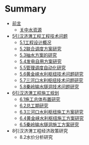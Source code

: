 # Summary

* [前言](README.md)
  * [关中水资源](guan-zhong-shui-zi-yuan.md)
* [5引汉济渭工程工程技术问题](5yin-han-ji-wei-gong-cheng-gong-cheng-ji-zhu-wen-ti.md)
  * [5.1工程设计概况](5yin-han-ji-wei-gong-cheng-gong-cheng-ji-zhu-wen-ti/51gong-cheng-she-ji-gai-kuang.md)
  * [5.2联合调度方案研究](5yin-han-ji-wei-gong-cheng-gong-cheng-ji-zhu-wen-ti/52lian-he-diao-du-fang-an-yan-jiu.md)
  * [5.3抽水方案的研究](5yin-han-ji-wei-gong-cheng-gong-cheng-ji-zhu-wen-ti/53chou-shui-fang-an-de-yan-jiu.md)
  * [5.4发电自用方案研究](5yin-han-ji-wei-gong-cheng-gong-cheng-ji-zhu-wen-ti/54fa-dian-zi-yong-fang-an-yan-jiu.md)
  * [5.5管理调度自动化研究](5yin-han-ji-wei-gong-cheng-gong-cheng-ji-zhu-wen-ti/55guan-li-diao-du-zi-dong-hua-yan-jiu.md)
  * [5.6黄金峡水利枢纽技术问题研究](5yin-han-ji-wei-gong-cheng-gong-cheng-ji-zhu-wen-ti/56huang-jin-xia-shui-li-shu-niu-ji-zhu-wen-ti-yan-jiu.md)
  * [5.7三河口水利枢纽技术问题研究](5yin-han-ji-wei-gong-cheng-gong-cheng-ji-zhu-wen-ti/57san-he-kou-shui-li-shu-niu-ji-zhu-wen-ti-yan-jiu.md)
  * [5.8秦岭输水隧洞技术问题研究](5yin-han-ji-wei-gong-cheng-gong-cheng-ji-zhu-wen-ti/58qin-ling-shu-shui-sui-dong-ji-zhu-wen-ti-yan-jiu.md)
* [6引汉济渭工程施工规划](6yin-han-ji-wei-gong-cheng-shi-gong-gui-hua.md)
  * [6.1施工总体布置研究](6yin-han-ji-wei-gong-cheng-shi-gong-gui-hua/61shi-gong-zong-ti-bu-zhi-yan-jiu.md)
  * [6.2总工期研究](6yin-han-ji-wei-gong-cheng-shi-gong-gui-hua/62zong-gong-qi-yan-jiu.md)
  * [6.3三河口水利枢纽施工方案研究](6yin-han-ji-wei-gong-cheng-shi-gong-gui-hua/63san-he-kou-shui-li-shu-niu-shi-gong-fang-an-yan-jiu.md)
  * [6.4黄金峡水利枢纽施工方案研究](6yin-han-ji-wei-gong-cheng-shi-gong-gui-hua/64huang-jin-xia-shui-li-shu-niu-shi-gong-fang-an-yan-jiu.md)
  * [6.5秦岭输水隧洞施工方案研究](6yin-han-ji-wei-gong-cheng-shi-gong-gui-hua/65qin-ling-shu-shui-sui-dong-shi-gong-fang-an-yan-jiu.md)
* 8引汉济渭工程经济政策研究
  * 8.2水价分析研究

